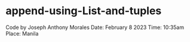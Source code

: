# append-using-List-and-tuples
Code by Joseph Anthony Morales
Date: February 8 2023
Time: 10:35am
Place: Manila
